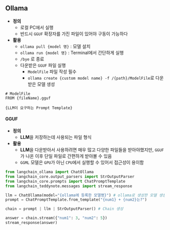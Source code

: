 ## Ollama
- **정의**
  - 로컬 PC에서 실행
  - 반드시 `GGUF` 확장자를 가진 파일이 있어야 구동이 가능하다
- **활용**
  - `ollama pull {model 명}` : 모델 설치
  - `ollama run {model 명}` : Terminal에서 간단하게 실행
  - `/bye` 로 종료
  - 다운받은 `GGUF` 파일 실행
    - `ModelFile` 파일 작성 필수
    - `ollama create {custom model name} -f /{path}/ModelFile`로 다운받은 모델 생성

```text
# ModelFile
FROM {fileName}.gguf

{LLM이 요구하는 Prompt Template}
```

#### GGUF
- **정의**
  - **LLM**을 저장하는데 사용되는 파일 형식
- **활용**
  - **LLM**을 다운받아서 사용하려면 매우 많고 다양한 파일들을 받아야했지만, `GGUF`가 나온 이후 단일 파일로 간편하게 받아볼 수 있음
  - `GGML` 모델은 `GPU`가 아닌 `CPU`에서 실행할 수 있어서 접근성이 용이함

```python
from langchain_ollama import ChatOllama
from langchain_core.output_parsers import StrOutputParser
from langchain_core.prompts import ChatPromptTemplate
from langchain_teddynote.messages import stream_response

llm = ChatOllama(model="{ollama에 등록한 모델명}") # ollama로 생성한 모델 생성
prompt = ChatPromptTemplate.from_template("{num1} + {num2}는?") 

chain = prompt | llm | StrOutputParser() # Chain 생성

answer = chain.stream({"num1": 3, "num2": 5})
stream_response(answer)
```
